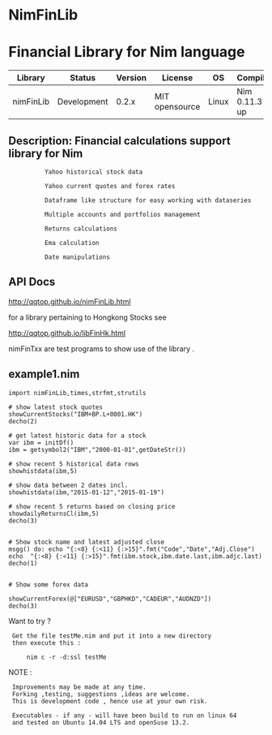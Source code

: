 # NimFinLib

Financial Library for Nim language
==================================

| Library    | Status      | Version | License        | OS     | Compiler       |
|------------|-------------|---------|----------------|--------|----------------|
| nimFinLib  | Development | 0.2.x   | MIT opensource | Linux  | Nim 0.11.3 up  |


Description:  Financial calculations support library for Nim
------------------------------------------------------------
              Yahoo historical stock data
              
              Yahoo current quotes and forex rates
              
              Dataframe like structure for easy working with dataseries
              
              Multiple accounts and portfolios management
              
              Returns calculations
              
              Ema calculation
              
              Date manipulations
              
              
              
              
API Docs
--------

http://qqtop.github.io/nimFinLib.html

for a library pertaining to Hongkong Stocks see

http://qqtop.github.io/libFinHk.html


nimFinTxx are test programs to show use of the library .


example1.nim 
------------

```nimrod         
import nimFinLib,times,strfmt,strutils

# show latest stock quotes
showCurrentStocks("IBM+BP.L+0001.HK")
decho(2)

# get latest historic data for a stock
var ibm = initDf()
ibm = getsymbol2("IBM","2000-01-01",getDateStr())

# show recent 5 historical data rows
showhistdata(ibm,5)

# show data between 2 dates incl.
showhistdata(ibm,"2015-01-12","2015-01-19")

# show recent 5 returns based on closing price
showdailyReturnsCl(ibm,5)     
decho(3)


# Show stock name and latest adjusted close
msgg() do: echo "{:<8} {:<11} {:>15}".fmt("Code","Date","Adj.Close") 
echo  "{:<8} {:<11} {:>15}".fmt(ibm.stock,ibm.date.last,ibm.adjc.last)
decho(1)


# Show some forex data

showCurrentForex(@["EURUSD","GBPHKD","CADEUR","AUDNZD"])
decho(3)

```


Want to try ? 

     Get the file testMe.nim and put it into a new directory
     then execute this :
              
         nim c -r -d:ssl testMe
       


NOTE : 
  
     Improvements may be made at any time.              
     Forking ,testing, suggestions ,ideas are welcome.
     This is development code , hence use at your own risk.
     
     Executables - if any - will have been build to run on linux 64
     and tested on Ubuntu 14.04 LTS and openSuse 13.2.
              
              
              
              
